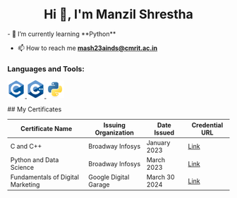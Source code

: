 <h1 align="center">Hi 👋, I'm Manzil Shrestha</h1>
- 🌱 I’m currently learning **Python**

- 📫 How to reach me **mash23ainds@cmrit.ac.in**

<h3 align="left">Languages and Tools:</h3>
<p align="left"> <a href="https://www.cprogramming.com/" target="_blank" rel="noreferrer"> <img src="https://raw.githubusercontent.com/devicons/devicon/master/icons/c/c-original.svg" alt="c" width="40" height="40"/> </a> <a href="https://www.w3schools.com/cpp/" target="_blank" rel="noreferrer"> <img src="https://raw.githubusercontent.com/devicons/devicon/master/icons/cplusplus/cplusplus-original.svg" alt="cplusplus" width="40" height="40"/> </a> <a href="https://www.python.org" target="_blank" rel="noreferrer"> <img src="https://raw.githubusercontent.com/devicons/devicon/master/icons/python/python-original.svg" alt="python" width="40" height="40"/> </a> </p>
## My Certificates

| Certificate Name           | Issuing Organization | Date Issued   | Credential URL                |
|----------------------------|----------------------|---------------|-------------------------------|
|C and C++                   |   Broadway Infosys   | January 2023  | [Link](https://www.example.com) |
| Python and Data Science    |   Broadway Infosys   | March 2023    | [Link](https://www.example.com) |
| Fundamentals of Digital Marketing |      Google Digital Garage       | March 30 2024      | [Link](https://skillshop.exceedlms.com/student/award/LW1GYyVaRH8qpHH13GJuivGP) |


